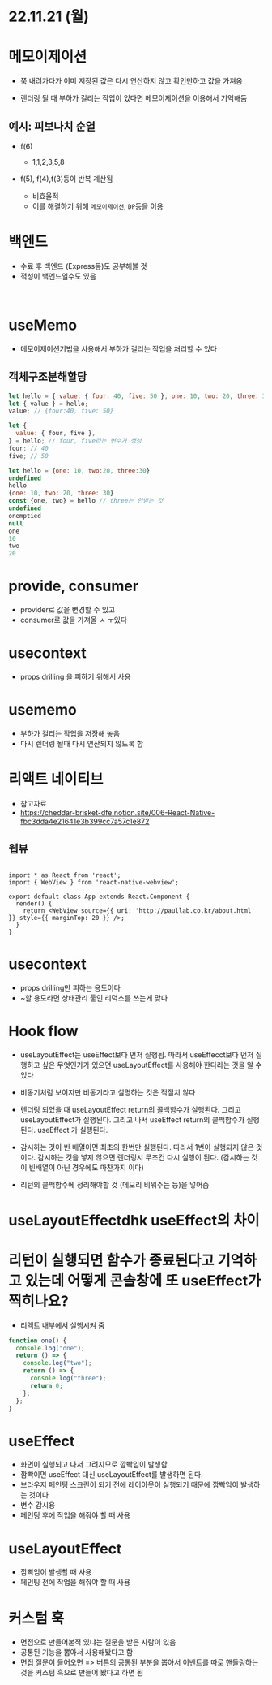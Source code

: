 # 22.11.21 (월)

# 메모이제이션

- 쭉 내려가다가 이미 저장된 값은 다시 연산하지 않고 확인만하고 값을 가져옴

- 랜더링 될 때 부하가 걸리는 작업이 있다면 메모이제이션을 이용해서 기억해둠

## 예시: 피보나치 순열

- f(6)

  - 1,1,2,3,5,8

- f(5), f(4),f(3)등이 반복 계산됨
  - 비효율적
  - 이를 해결하기 위해 `메모이제이션`, `DP`등을 이용

# 백엔드

- 수료 후 백엔드 (Express등)도 공부해볼 것
- 적성이 백엔드일수도 있음

<br>

# useMemo

- 메모이제이션기법을 사용해서 부하가 걸리는 작업을 처리할 수 있다

## 객체구조분해할당

```jsx
let hello = { value: { four: 40, five: 50 }, one: 10, two: 20, three: 30 };
let { value } = hello;
value; // {four:40, five: 50}
```

```jsx
let {
  value: { four, five },
} = hello; // four, five라는 변수가 생성
four; // 40
five; // 50
```

```js
let hello = {one: 10, two:20, three:30}
undefined
hello
{one: 10, two: 20, three: 30}
const {one, two} = hello // three는 안받는 것
undefined
onemptied
null
one
10
two
20
```

# provide, consumer

- provider로 값을 변경할 수 있고
- consumer로 값을 가져올 ㅅ ㅜ있다

# usecontext

- props drilling 을 피하기 위해서 사용

# usememo

- 부하가 걸리는 작업을 저장해 놓음
- 다시 렌더링 될때 다시 연산되지 않도록 함

# 리액트 네이티브

- 참고자료
- https://cheddar-brisket-dfe.notion.site/006-React-Native-fbc3dda4e21641e3b399cc7a57c1e872

## 웹뷰

```

import * as React from 'react';
import { WebView } from 'react-native-webview';

export default class App extends React.Component {
  render() {
    return <WebView source={{ uri: 'http://paullab.co.kr/about.html' }} style={{ marginTop: 20 }} />;
  }
}
```

# usecontext

- props drilling만 피하는 용도이다
- ~할 용도라면 상태관리 툴인 리덕스를 쓰는게 맞다

# Hook flow

- useLayoutEffect는 useEffect보다 먼저 실행됨. 따라서 useEffecct보다 먼저 실행하고 싶은 무엇인가가 있으면 useLayoutEffect를 사용해야 한다라는 것을 알 수 있다
- 비동기처럼 보이지만 비동기라고 설명하는 것은 적절치 않다

- 렌더링 되었을 때 useLayoutEffect return의 콜백함수가 실행된다. 그리고 useLayoutEffect가 실행된다. 그리고 나서 useEffect return의 콜백함수가 실행된다. useEffect 가 실행된다.
- 감시하는 것이 빈 배열이면 최초의 한번만 실행된다. 따라서 1번이 실행되지 않은 것이다. 감시하는 것을 넣지 않으면 렌더링시 무조건 다시 실행이 된다. (감시하는 것이 빈배열이 아닌 경우에도 마찬가지 이다)
- 리턴의 콜백함수에 정리해야할 것 (메모리 비워주는 등)을 넣어줌

# useLayoutEffectdhk useEffect의 차이

# 리턴이 실행되면 함수가 종료된다고 기억하고 있는데 어떻게 콘솔창에 또 useEffect가 찍히나요?

- 리액트 내부에서 실행시켜 줌

```js
function one() {
  console.log("one");
  return () => {
    console.log("two");
    return () => {
      console.log("three");
      return 0;
    };
  };
}
```

# useEffect

- 화면이 실행되고 나서 그려지므로 깜빡임이 발생함
- 깜빡이면 useEffect 대신 useLayoutEffect를 발생하면 된다.
- 브라우저 페인팅 스크린이 되기 전에 레이아웃이 실행되기 때문에 깜빡임이 발생하는 것이다
- 변수 감시용
- 페인팅 후에 작업을 해줘야 할 때 사용

# useLayoutEffect

- 깜빡임이 발생할 때 사용
- 페인팅 전에 작업을 해줘야 할 때 사용

# 커스텀 훅

- 면접으로 만들어본적 있냐는 질문을 받은 사람이 있음
- 공통된 기능을 뽑아서 사용해봤다고 함
- 면접 질문이 들어오면 => 버튼의 공통된 부분을 뽑아서 이벤트를 따로 핸들링하는 것을 커스텀 훅으로 만들어 봤다고 하면 됨
